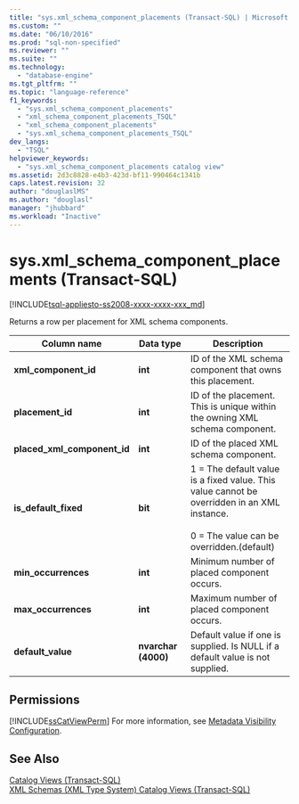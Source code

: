 ```yaml
---
title: "sys.xml_schema_component_placements (Transact-SQL) | Microsoft Docs"
ms.custom: ""
ms.date: "06/10/2016"
ms.prod: "sql-non-specified"
ms.reviewer: ""
ms.suite: ""
ms.technology: 
  - "database-engine"
ms.tgt_pltfrm: ""
ms.topic: "language-reference"
f1_keywords: 
  - "sys.xml_schema_component_placements"
  - "xml_schema_component_placements_TSQL"
  - "xml_schema_component_placements"
  - "sys.xml_schema_component_placements_TSQL"
dev_langs: 
  - "TSQL"
helpviewer_keywords: 
  - "sys.xml_schema_component_placements catalog view"
ms.assetid: 2d3c8828-e4b3-423d-bf11-990464c1341b
caps.latest.revision: 32
author: "douglaslMS"
ms.author: "douglasl"
manager: "jhubbard"
ms.workload: "Inactive"
---
```

# sys.xml_schema_component_placements (Transact-SQL)
[!INCLUDE[tsql-appliesto-ss2008-xxxx-xxxx-xxx_md](../../includes/tsql-appliesto-ss2008-xxxx-xxxx-xxx-md.md)]

  Returns a row per placement for XML schema components.  
   
|Column name|Data type|Description|  
|-----------------|---------------|-----------------|  
|**xml_component_id**|**int**|ID of the XML schema component that owns this placement.|  
|**placement_id**|**int**|ID of the placement. This is unique within the owning XML schema component.|  
|**placed_xml_component_id**|**int**|ID of the placed XML schema component.|  
|**is_default_fixed**|**bit**|1 = The default value is a fixed value. This value cannot be overridden in an XML instance.<br /><br /> 0 = The value can be overridden.(default)|  
|**min_occurrences**|**int**|Minimum number of placed component occurs.|  
|**max_occurrences**|**int**|Maximum number of placed component occurs.|  
|**default_value**|**nvarchar (4000)**|Default value if one is supplied. Is NULL if a default value is not supplied.|  
  
## Permissions  
 [!INCLUDE[ssCatViewPerm](../../includes/sscatviewperm-md.md)] For more information, see [Metadata Visibility Configuration](../../relational-databases/security/metadata-visibility-configuration.md).  
  
## See Also  
 [Catalog Views &#40;Transact-SQL&#41;](../../relational-databases/system-catalog-views/catalog-views-transact-sql.md)   
 [XML Schemas &#40;XML Type System&#41; Catalog Views &#40;Transact-SQL&#41;](../../relational-databases/system-catalog-views/xml-schemas-xml-type-system-catalog-views-transact-sql.md)  
  
  
